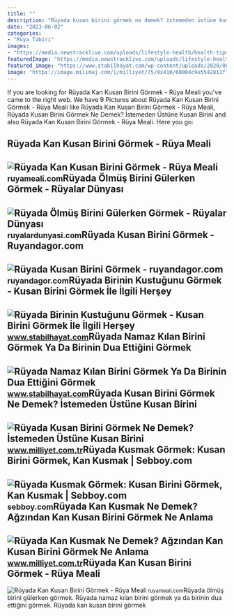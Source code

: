 ```yaml
---
title: ""
description: "Rüyada kusan birini görmek ne demek? i̇stemeden üstüne kusan birini"
date: "2023-06-02"
categories:
- "Ruya Tabiri"
images:
- "https://media.newstracklive.com/uploads/lifestyle-health/health-tips/Apr/04/big_thumb/vomiting-sensation-during-pregnancy_5ac49e841765c.jpg"
featuredImage: "https://media.newstracklive.com/uploads/lifestyle-health/health-tips/Apr/04/big_thumb/vomiting-sensation-during-pregnancy_5ac49e841765c.jpg"
featured_image: "https://www.stabilhayat.com/wp-content/uploads/2020/08/ruyada-birinin-kustugunu-gormek.png"
image: "https://image.milimaj.com/i/milliyet/75/0x410/60004c9e5542811ffc4fa152.jpg"
---
```


If you are looking for Rüyada Kan Kusan Birini Görmek - Rüya Meali you've came to the right web. We have 9 Pictures about Rüyada Kan Kusan Birini Görmek - Rüya Meali like Rüyada Kan Kusan Birini Görmek - Rüya Meali, Rüyada Kusan Birini Görmek Ne Demek? İstemeden Üstüne Kusan Birini and also Rüyada Kan Kusan Birini Görmek - Rüya Meali. Here you go:

Rüyada Kan Kusan Birini Görmek - Rüya Meali
-------------------------------------------

 ![Rüyada Kan Kusan Birini Görmek - Rüya Meali](http://ruyameali.com/wp-content/uploads/2025/05/1-18-768x507.jpg) <small>ruyameali.com</small>Rüyada Ölmüş Birini Gülerken Görmek - Rüyalar Dünyası
-----------------------------------------------------

 ![Rüyada Ölmüş Birini Gülerken Görmek - Rüyalar Dünyası](http://ruyalardunyasi.com/wp-content/uploads/2019/12/ruyada-olmus-birini.jpg) <small>ruyalardunyasi.com</small>Rüyada Kusan Birini Görmek - Ruyandagor.com
-------------------------------------------

 ![Rüyada Kusan Birini Görmek - ruyandagor.com](https://images.ruyandagor.com/2017/04/kusan-birini-gormek-2113.jpg) <small>ruyandagor.com</small>Rüyada Birinin Kustuğunu Görmek - Kusan Birini Görmek İle İlgili Herşey
-----------------------------------------------------------------------

 ![Rüyada Birinin Kustuğunu Görmek - Kusan Birini Görmek İle İlgili Herşey](https://www.stabilhayat.com/wp-content/uploads/2020/08/ruyada-birinin-kustugunu-gormek.png) <small>www.stabilhayat.com</small>Rüyada Namaz Kılan Birini Görmek Ya Da Birinin Dua Ettiğini Görmek
------------------------------------------------------------------

 ![Rüyada Namaz Kılan Birini Görmek Ya Da Birinin Dua Ettiğini Görmek](https://www.stabilhayat.com/wp-content/uploads/2020/07/rüyada-namaz-kılan-birini-görmek.png) <small>www.stabilhayat.com</small>Rüyada Kusan Birini Görmek Ne Demek? İstemeden Üstüne Kusan Birini
------------------------------------------------------------------

 ![Rüyada Kusan Birini Görmek Ne Demek? İstemeden Üstüne Kusan Birini](https://image.milimaj.com/i/milliyet/75/0x410/60004c9e5542811ffc4fa152.jpg) <small>www.milliyet.com.tr</small>Rüyada Kusmak Görmek: Kusan Birini Görmek, Kan Kusmak | Sebboy.com
------------------------------------------------------------------

 ![Rüyada Kusmak Görmek: Kusan Birini Görmek, Kan Kusmak | Sebboy.com](https://sebboy.com/wp-content/uploads/2018/11/rüyadakusmak-768x421.jpg) <small>sebboy.com</small>Rüyada Kan Kusmak Ne Demek? Ağzından Kan Kusan Birini Görmek Ne Anlama
----------------------------------------------------------------------

 ![Rüyada Kan Kusmak Ne Demek? Ağzından Kan Kusan Birini Görmek Ne Anlama](https://i2.milimaj.com/i/milliyet/75/0x410/5f4d7c7c5542801e2cec09a0.jpg) <small>www.milliyet.com.tr</small>Rüyada Kan Kusan Birini Görmek - Rüya Meali
-------------------------------------------

 ![Rüyada Kan Kusan Birini Görmek - Rüya Meali](https://media.newstracklive.com/uploads/lifestyle-health/health-tips/Apr/04/big_thumb/vomiting-sensation-during-pregnancy_5ac49e841765c.jpg) <small>ruyameali.com</small>Rüyada ölmüş birini gülerken görmek. Rüyada namaz kılan birini görmek ya da birinin dua ettiğini görmek. Rüyada kan kusan birini görmek
